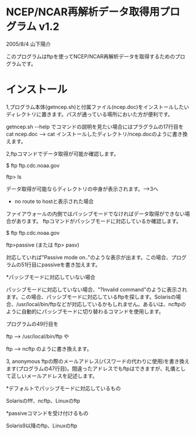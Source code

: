 # NCEP/NCAR再解析データ取得用プログラム v1.2

2005/8/4  山下陽介

このプログラムはftpを使ってNCEP/NCAR再解析データを取得するためのプログラムです。

# インストール

1,プログラム本体(getncep.sh)と付属ファイル(ncep.doc)をインストールしたい ディレクトリに置きます。パスが通っている場所においた方が便利です。

getncep.sh --help でコマンドの説明を見たい場合にはプラグラムの17行目を cat ncep.doc --> cat インストールしたディレクトリ/ncep.docのように書き換えます。


2,ftpコマンドでデータ取得が可能か確認します。

$ ftp ftp.cdc.noaa.gov

ftp> ls

データ取得が可能ならディレクトリの中身が表示されます。-->3へ

* no route to hostと表示された場合

ファイアウォールの内側ではパッシブモードでなければデータ取得ができない場合があります。
ftpコマンドがパッシブモードに対応しているか確認します。

$ ftp ftp.cdc.noaa.gov

ftp>passive (または ftp> pasv)

対応していれば"Passive mode on.."のような表示が出ます。この場合、プログラムの51行目にpassiveを書き加えます。

*パッシブモードに対応していない場合

パッシブモードに対応していない場合、"?Invalid command"のように表示され ます。この場合、パッシブモードに対応しているftpを探します。Solarisの場合、/usr/local/bin/ftpなどが対応しているかもしれません。あるいは、ncftpのように自動的にパッシブモードに切り替わるコマンドを使用します。

プログラムの49行目を

ftp --> /usr/local/bin/ftp や

ftp --> ncftp のように書き換えます。


3, anonymous ftpの際のメールアドレス(パスワードの代わりに使用)を書き換えます(プログラムの47行目)。間違ったアドレスでもftpはできますが、礼儀として正しいメールアドレスを記述します。 


*デフォルトでパッシブモードに対応しているもの

Solarisのfff、ncftp、Linuxのftp

*passiveコマンドを受け付けるもの

Solaris9以降のftp、Linuxのftp


